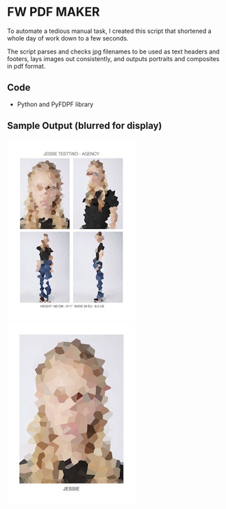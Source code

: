 # FW PDF MAKER

To automate a tedious manual task, I created this script that shortened a whole day of work down to a few seconds.

The script parses and checks jpg filenames to be used as text headers and footers, lays images out consistently, and outputs portraits and composites in pdf format.

## Code

- Python and PyFDPF library

## Sample Output (blurred for display)
![sample1](composite-sample.jpg)![sample2](portrait-sample.jpg)

